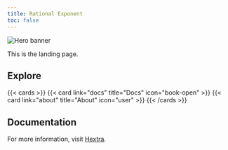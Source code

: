 ```yaml
---
title: Rational Exponent
toc: false
---
```


<section class="hx-w-full hx-mb-8">
  <img src="Picture1.png" alt="Hero banner" class="hx-w-full hx-h-auto" />
</section>

This is the landing page.

## Explore

{{< cards >}}
  {{< card link="docs" title="Docs" icon="book-open" >}}
  {{< card link="about" title="About" icon="user" >}}
{{< /cards >}}

## Documentation

For more information, visit [Hextra](https://imfing.github.io/hextra).
